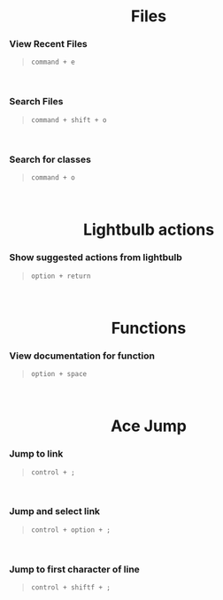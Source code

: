 <center>

# Files

</center>

### View Recent Files
> `command + e`

<br>

### Search Files
> `command + shift + o`

<br>

### Search for classes
> `command + o`

<br>

<center>

# Lightbulb actions

</center>

### Show suggested actions from lightbulb
> `option + return`

<br>


<center>

# Functions

</center>

### View documentation for function
> `option + space`

<br>


<center>

# Ace Jump

</center>

### Jump to link
> `control + ;`

<br>

### Jump and select link
> `control + option + ;`

<br>

### Jump to first character of line
> `control + shiftf + ;`

<br>






